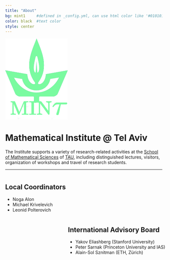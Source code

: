 ```yaml
---
title: "About"
bg: mint1     #defined in _config.yml, can use html color like '#010101'
color: black  #text color
style: center
---
```


<img src="img/TAU.png" alt="Logo" style="width: 200px;"/>

<div style="float:center; width=50%">
<h1 class="title" id="mathematical-institute--tel-aviv-mint">Mathematical Institute @ Tel Aviv</h1>
<p>The Institute supports a variety of research-related activities at the <a href="http://www.math.tau.ac.il">School of Mathematical Sciences</a> of <a href="http://www.tau.ac.il">TAU</a>, including distinguished lectures, visitors, organization of workshops and travel of research students.</p>
</div>
<hr>
<div style="float:center; width=100%">
<div style="position:relative; float:left; width=30%;">
<h2 id="Local-coordinators">Local Coordinators</h2>
<ul>
  <li>Noga Alon</li>
  <li>Michael Krivelevich</li>
  <li>Leonid Polterovich</li>
</ul>
</div>


<div style="position:relative; float:left; width=30%; left:40%;">
<h2 id="international-advisory-board">International Advisory Board</h2>
<ul>
  <li>Yakov Eliashberg (Stanford University)</li>
  <li>Peter Sarnak (Princeton University and IAS)</li>
  <li>Alain-Sol Sznitman (ETH, Zürich)</li>
</ul>
</div>
</div>
